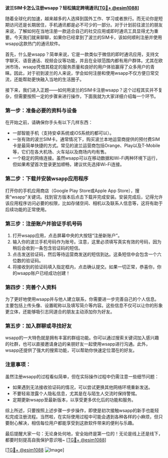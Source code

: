 **波兰SIM卡怎么注册wsapp？轻松搞定跨境通讯[[TG💪+ @esim1088](https://t.me/s/esim1088)]**

随着全球化的加速，越来越多的人选择到国外工作、学习或者旅行。而无论你是短期访问还是长期居住，手机通讯都是必不可少的一部分。对于计划前往波兰的朋友来说，了解如何在当地注册一款适合自己的社交应用或即时通讯工具显得尤为重要。今天我们就来聊聊，如果你已经拿到了波兰的SIM卡，该如何顺利注册并使用wsapp这款热门的通讯软件。

首先，什么是wsapp？简单来说，它是一款类似于微信的即时通讯应用，支持文字聊天、语音通话、视频会议等功能，并且在全球范围内都有用户群体。尤其在欧洲市场，wsapp凭借其稳定的服务质量和良好的用户体验赢得了众多用户的青睐。因此，对于初到波兰的人来说，学会如何注册和使用wsapp不仅方便日常交流，还能帮助更快融入当地的生活圈子。

接下来，我们进入正题——如何用波兰的SIM卡注册wsapp？这个过程其实并不复杂，但需要按照一定的步骤来进行操作，下面我就为大家详细介绍每一个环节。

### 第一步：准备必要的资料与设备

在开始之前，请确保你手头有以下几样东西：
- 一部智能手机（支持安卓系统或iOS系统的都可以）。
- 一张有效的波兰SIM卡。通常情况下，购买波兰本地运营商提供的预付费SIM卡是最简单快捷的方式。常见的波兰运营商包括Orange、Play以及T-Mobile等，它们在各大机场、火车站以及商场内均有售。
- 一个稳定的网络连接。虽然wsapp可以在移动数据和Wi-Fi两种环境下运行，但如果希望首次登录更加顺畅，建议优先选择Wi-Fi连接。

### 第二步：下载并安装wsapp应用程序

打开你的手机应用商店（Google Play Store或Apple App Store），搜索“wsapp”关键词。找到官方版本后点击下载并完成安装。安装完成后，记得允许该应用程序访问必要的权限，比如存储空间、相机以及联系人信息等，这将有助于后续功能的正常使用。

### 第三步：注册账户并验证手机号码

1. 打开wsapp应用，点击屏幕中央的大按钮“注册新账户”。
2. 输入你的波兰手机号码作为账号。注意，这里必须填写真实有效的号码，因为稍后会收到一条包含验证码的短信。
3. 点击发送验证码，然后等待运营商发送的短信到达。这条短信中会包含一个六位数的验证码。
4. 将接收到的验证码填入指定框内，点击确认提交。如果一切正常，恭喜你，你的wsapp账户已经成功创建！

### 第四步：完善个人资料

为了更好地使用wsapp并与他人建立联系，你需要进一步完善自己的个人信息。主要包括上传头像、设置昵称以及填写简介等内容。这些信息不仅可以让你的形象更立体，还能够吸引志同道合的朋友主动添加你为好友。

### 第五步：加入群聊或寻找好友

wsapp的一大特色就是拥有丰富的群组功能。你可以通过搜索关键词加入感兴趣的社群，也可以直接邀请身边的亲朋好友一起使用wsapp进行沟通。此外，wsapp还提供了强大的搜索功能，可以帮助你快速定位潜在的好友。

### 注意事项：

虽然注册wsapp的过程看似简单，但在实际操作过程中仍需注意一些细节问题：
- 如果遇到无法接收验证码的情况，可以尝试更换其他网络环境重新发送。
- 不要轻易泄露个人隐私信息，尤其是在与陌生人交流时保持警惕。
- 定期更新wsapp至最新版本，以享受更多优化后的功能和服务。

综上所述，只要按照上述步骤一步步操作，即使是初次接触wsapp的新手也能轻松完成注册流程。当然啦，在实际使用过程中可能会遇到各种各样的小麻烦，但只要耐心解决，相信每位用户都能享受到这款软件带来的便利与乐趣。

最后提醒大家一句：无论身处何地，安全始终是第一位的！无论是线上还是线下，都要时刻提高自我保护意识哦~ [[TG💪+ @esim1088](https://t.me/s/esim1088)] 

[[TG💪+ @esim1088](https://t.me/s/esim1088) ![Image](https://i.postimg.cc/4NQfJmqS/Snipaste-2025-05-13-00-14-12.png)]